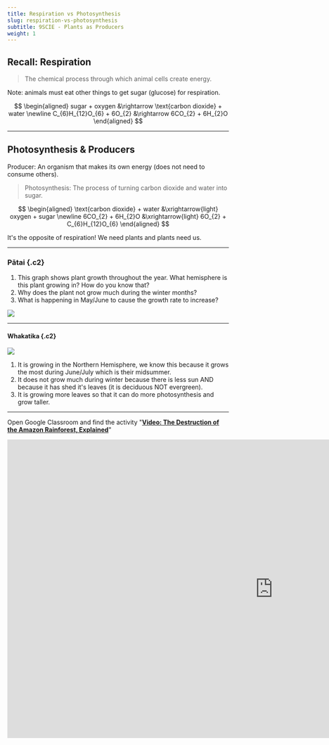 ```yaml
---
title: Respiration vs Photosynthesis
slug: respiration-vs-photosynthesis
subtitle: 9SCIE - Plants as Producers
weight: 1
---
```


## Recall: Respiration

> The chemical process through which animal cells create energy.

Note: animals must eat other things to get sugar (glucose) for respiration.

$$
\begin{aligned}
	sugar + oxygen &\rightarrow \text{carbon dioxide} + water \newline
	C_{6}H_{12}O_{6} + 6O_{2} &\rightarrow 6CO_{2} + 6H_{2}O
\end{aligned}
$$

---

## Photosynthesis & Producers

Producer: An organism that makes its own energy (does not need to consume others).

> Photosynthesis: The process of turning carbon dioxide and water into sugar.

$$
\begin{aligned}
	\text{carbon dioxide} + water &\xrightarrow{light} oxygen + sugar \newline
	6CO_{2} + 6H_{2}O &\xrightarrow{light} 6O_{2} + C_{6}H_{12}O_{6}
\end{aligned}
$$

It's the opposite of respiration! We need plants and plants need us.

---

### Pātai {.c2}

1. This graph shows plant growth throughout the year. What hemisphere is this plant growing in? How do you know that?
2. Why does the plant not grow much during the winter months?
3. What is happening in May/June to cause the growth rate to increase?

![](../assets/growth-graph.jpg)

---

#### Whakatika {.c2}

![](../assets/growth-graph.jpg)

1. It is growing in the Northern Hemisphere, we know this because it grows the most during June/July which is their midsummer.
2. It does not grow much during winter because there is less sun AND because it has shed it's leaves (it is deciduous NOT evergreen).
3. It is growing more leaves so that it can do more photosynthesis and grow taller.

---

Open Google Classroom and find the activity "__[Video: The Destruction of the Amazon Rainforest, Explained](https://docs.google.com/document/d/1qY-cHftZkbFYZJKPWAXYGS7L33tLybPFAhDmYXwaF9k)__"

<iframe width="1207" height="679" src="https://www.youtube.com/embed/SAZAKPUQMw0" title="The destruction of the Amazon, explained" frameborder="0" allow="accelerometer; autoplay; clipboard-write; encrypted-media; gyroscope; picture-in-picture" allowfullscreen></iframe>
